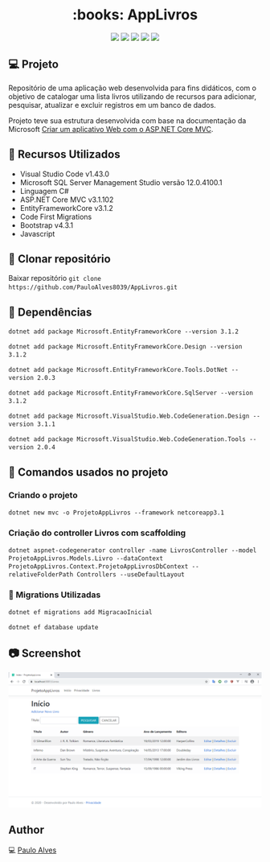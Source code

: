 <h1 align="center">:books: AppLivros</h1>

<p align="center">
  <a href="https://code.visualstudio.com/"><img src="https://img.shields.io/badge/VSCode-v1.43-%2300BFFF"></a>
  <a href="https://docs.microsoft.com/pt-br/aspnet/core/mvc/overview?view=aspnetcore-3.1"><img     src="https://img.shields.io/badge/ASP.NET%20Core%20MVC-v3.1-blue"></a>
  <a https://docs.microsoft.com/pt-br/ef/core/"><img src="https://img.shields.io/badge/EntityFrameworkCore-v3.1-orange"></a>
  <a href="https://getbootstrap.com/docs/4.3/getting-started/introduction/"><img src="https://img.shields.io/badge/Bootstrap-v4.3.1-blueviolet"></a>
  <a href="https://www.microsoft.com/pt-br/sql-server/sql-server-downloads"><img src="https://img.shields.io/badge/SqlServer-v12.0-brightgreen"></a>
</p>

## :computer: Projeto
Repositório de uma aplicação web desenvolvida para fins didáticos, com o objetivo de catalogar uma lista livros utilizando de recursos
para adicionar, pesquisar, atualizar e excluir registros em um banco de dados.
 
Projeto teve sua estrutura desenvolvida com base na documentação da Microsoft [Criar um aplicativo Web com o ASP.NET Core MVC](https://docs.microsoft.com/pt-br/aspnet/core/tutorials/first-mvc-app/?view=aspnetcore-3.0).

## :rocket: Recursos Utilizados
- Visual Studio Code v1.43.0
- Microsoft SQL Server Management Studio versão 12.0.4100.1
- Linguagem C#
- ASP.NET Core MVC v3.1.102
- EntityFrameworkCore v3.1.2
- Code First Migrations
- Bootstrap v4.3.1
- Javascript

## :floppy_disk: Clonar repositório
Baixar repositório ```git clone https://github.com/PauloAlves8039/AppLivros.git```

## :blue_book: Dependências
```
dotnet add package Microsoft.EntityFrameworkCore --version 3.1.2
```
```
dotnet add package Microsoft.EntityFrameworkCore.Design --version 3.1.2
```
```
dotnet add package Microsoft.EntityFrameworkCore.Tools.DotNet --version 2.0.3
```
```
dotnet add package Microsoft.EntityFrameworkCore.SqlServer --version 3.1.2
```
```
dotnet add package Microsoft.VisualStudio.Web.CodeGeneration.Design --version 3.1.1
```
```
dotnet add package Microsoft.VisualStudio.Web.CodeGeneration.Tools --version 2.0.4
```
## :green_book: Comandos usados no projeto

### Criando o projeto
```
dotnet new mvc -o ProjetoAppLivros --framework netcoreapp3.1
```

### Criação do controller Livros com scaffolding
```
dotnet aspnet-codegenerator controller -name LivrosController --model ProjetoAppLivros.Models.Livro --dataContext ProjetoAppLivros.Context.ProjetoAppLivrosDbContext --relativeFolderPath Controllers --useDefaultLayout
```

### :ledger: Migrations Utilizadas
```
dotnet ef migrations add MigracaoInicial
```
```
dotnet ef database update
```
## :camera: Screenshot
![Screenshot](https://github.com/PauloAlves8039/AppLivros/blob/master/src/ProjetoAppLivros/wwwroot/images/screenshot.png)

## Author
:computer: [Paulo Alves](https://github.com/PauloAlves8039)

